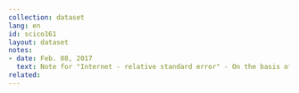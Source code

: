 ```yaml
---
collection: dataset
lang: en
id: scico161
layout: dataset
notes: 
- date: Feb. 08, 2017
  text: Note for "Internet - relative standard error" - On the basis of the Relative standard error (RSE), upper and lower limits of penetration ratio in question (x), have been obtained with 95% of certainty with the ratio (x-1.96* RSE*x /100 , x+1.96* RSE*x /100).
related:
---
```


